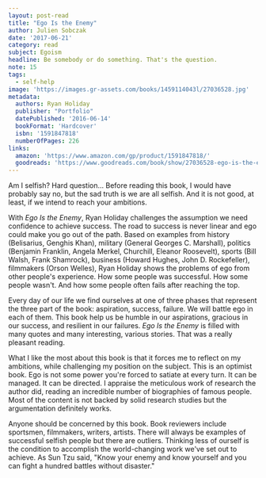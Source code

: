 ```yaml
---
layout: post-read
title: "Ego Is the Enemy"
author: Julien Sobczak
date: '2017-06-21'
category: read
subject: Egoism
headline: Be somebody or do something. That's the question.
note: 15
tags:
  - self-help
image: 'https://images.gr-assets.com/books/1459114043l/27036528.jpg'
metadata:
  authors: Ryan Holiday
  publisher: "Portfolio"
  datePublished: '2016-06-14'
  bookFormat: 'Hardcover'
  isbn: '1591847818'
  numberOfPages: 226
links:
  amazon: 'https://www.amazon.com/gp/product/1591847818/'
  goodreads: 'https://www.goodreads.com/book/show/27036528-ego-is-the-enemy'
---
```


Am I selfish? Hard question... Before reading this book, I would have probably say no, but the sad truth is we are all selfish. And it is not good, at least, if we intend to reach your ambitions.

With *Ego Is the Enemy*, Ryan Holiday challenges the assumption we need confidence to achieve success. The road to success is never linear and ego could make you go out of the path. Based on examples from history (Belisarius, Genghis Khan), military (General Georges C. Marshall), politics (Benjamin Franklin, Angela Merkel, Churchill, Eleanor Roosevelt), sports (Bill Walsh, Frank Shamrock), business (Howard Hughes, John D. Rockefeller), filmmakers (Orson Welles), Ryan Holiday shows the problems of ego from other people's experience. How some people was successful. How some people wasn't. And how some people often fails after reaching the top.

Every day of our life we find ourselves at one of three phases that represent the three part of the book: aspiration, success, failure. We will battle ego in each of them. This book help us be humble in our aspirations, gracious in our success, and resilient in our failures. *Ego Is the Enemy* is filled with many quotes and many interesting, various stories. That was a really pleasant reading.

What I like the most about this book is that it forces me to reflect on my ambitions, while challenging my position on the subject. This is an optimist book. Ego is not some power you're forced to satiate at every turn. It can be managed. It can be directed. I appraise the meticulous work of research the author did, reading an incredible number of biographies of famous people. Most of the content is not backed by solid research studies but the argumentation definitely works.

Anyone should be concerned by this book. Book reviewers include sportsmen, filmmakers, writers, artists. There will always be examples of successful selfish people but there are outliers. Thinking less of ourself is the condition to accomplish the world-changing work we've set out to achieve. As Sun Tzu said, "Know your enemy and know yourself and you can fight a hundred battles without disaster."
